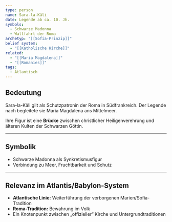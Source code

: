 ```yaml
---
type: person
name: Sara-la-Kâli
date: Legende ab ca. 10. Jh.
symbols:
  - Schwarze Madonna
  - Wallfahrt der Roma
archetyp: "[[Sofía-Prinzip]]"
belief system:
  - "[[Katholische Kirche]]"
related:
  - "[[Maria Magdalena]]"
  - "[[Romanies]]"
tags:
  - Atlantisch
---
```

## Bedeutung

Sara-la-Kâli gilt als Schutzpatronin der Roma in Südfrankreich. Der Legende nach begleitete sie Maria Magdalena ans Mittelmeer.  

Ihre Figur ist eine **Brücke** zwischen christlicher Heiligenverehrung und älteren Kulten der Schwarzen Göttin.

---

## Symbolik

- Schwarze Madonna als Synkretismusfigur  
- Verbindung zu Meer, Fruchtbarkeit und Schutz  

---

## Relevanz im Atlantis/Babylon-System

- **Atlantische Linie:** Weiterführung der verborgenen Marien/Sofía-Tradition  
- **Roma-Tradition:** Bewahrung im Volk  
- Ein Knotenpunkt zwischen „offizieller“ Kirche und Untergrundtraditionen
